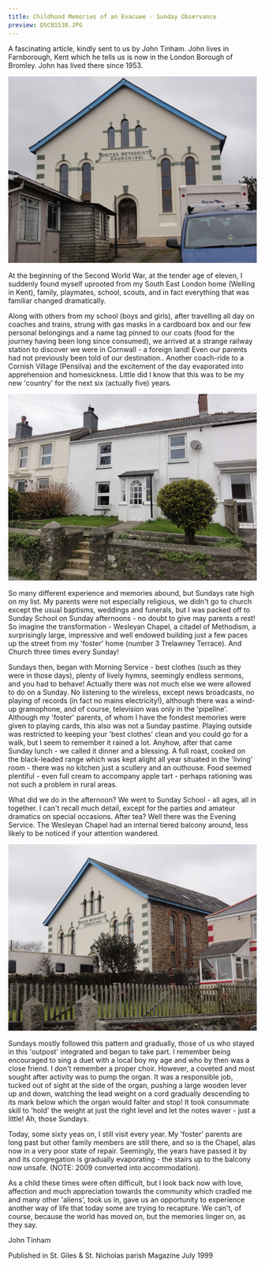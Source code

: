 ```yaml
---
title: Childhood Memories of an Evacuee - Sunday Observance
preview: DSC01538.JPG
---
```


A fascinating article, kindly sent to us by John Tinham. John lives in Farnborough, Kent which he tells us is now in the London Borough of Bromley. John has lived there since 1953.

![Childhood Memories of an Evacuee - Sunday Observance](./childhood-memories-of-an-evacuee-sunday-observance/DSC01538.JPG)

At the beginning of the Second World War, at the tender age of eleven, I suddenly found myself uprooted from my South East London home (Welling in Kent), family, playmates, school, scouts, and in fact everything that was familiar changed dramatically.

Along with others from my school (boys and girls), after travelling all day on coaches and trains, strung with gas masks in a cardboard box and our few personal belongings and a name tag pinned to our coats (food for the journey having been long since consumed), we arrived at a strange railway station to discover we were in Cornwall - a foreign land! Even our parents had not previously been told of our destination.. Another coach-ride to a Cornish Village (Pensilva) and the excitement of the day evaporated into apprehension and homesickness. Little did I know that this was to be my new 'country' for the next six (actually five) years.

![Childhood Memories of an Evacuee - Sunday Observance](./childhood-memories-of-an-evacuee-sunday-observance/DSC01539.JPG)

So many different experience and memories abound, but Sundays rate high on my list. My parents were not especially religious, we didn't go to church except the usual baptisms, weddings and funerals, but I was packed off to Sunday School on Sunday afternoons - no doubt to give may parents a rest! So imagine the transformation - Wesleyan Chapel, a citadel of Methodism, a surprisingly large, impressive and well endowed building just a few paces up the street from my 'foster' home (number 3 Trelawney Terrace). And Church three times every Sunday!

Sundays then, began with Morning Service - best clothes (such as they were in those days), plenty of lively hymns, seemingly endless sermons, and you had to behave! Actually there was not much else we were allowed to do on a Sunday. No listening to the wireless, except news broadcasts, no playing of records (in fact no mains electricity!), although there was a wind-up gramophone, and of course, television was only in the 'pipeline'. Although my 'foster' parents, of whom I have the fondest memories were given to playing cards, this also was not a Sunday pastime. Playing outside was restricted to keeping your 'best clothes' clean and you could go for a walk, but I seem to remember it rained a lot. Anyhow, after that came Sunday lunch - we called it dinner and a blessing. A full roast, cooked on the black-leaded range which was kept alight all year situated in the 'living' room - there was no kitchen just a scullery and an outhouse. Food seemed plentiful - even full cream to accompany apple tart - perhaps rationing was not such a problem in rural areas.

What did we do in the afternoon? We went to Sunday School - all ages, all in together. I can't recall much detail, except for the parties and amateur dramatics on special occasions. After tea? Well there was the Evening Service. The Wesleyan Chapel had an internal tiered balcony around, less likely to be noticed if your attention wandered.

![Childhood Memories of an Evacuee - Sunday Observance](./childhood-memories-of-an-evacuee-sunday-observance/DSC01541.JPG)

Sundays mostly followed this pattern and gradually, those of us who stayed in this 'outpost' integrated and began to take part. I remember being encouraged to sing a duet with a local boy my age and who by then was a close friend. I don't remember a proper choir. However, a coveted and most sought after activity was to pump the organ. It was a responsible job, tucked out of sight at the side of the organ, pushing a large wooden lever up and down, watching the lead weight on a cord gradually descending to its mark below which the organ would falter and stop! It took consummate skill to 'hold' the weight at just the right level and let the notes waver - just a little! Ah, those Sundays.

Today, some sixty yeas on, I still visit every year. My 'foster' parents are long past but other family members are still there, and so is the Chapel, alas now in a very poor state of repair. Seemingly, the years have passed it by and its congregation is gradually evaporating - the stairs up to the balcony now unsafe. (NOTE: 2009 converted into accommodation).

As a child these times were often difficult, but I look back now with love, affection and much appreciation towards the community which cradled me and many other 'aliens', took us in, gave us an opportunity to experience another way of life that today some are trying to recapture. We can't, of course, because the world has moved on, but the memories linger on, as they say.

John Tinham

Published in St. Giles & St. Nicholas parish Magazine July 1999

